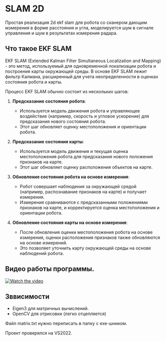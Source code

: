 # SLAM 2D
Простая реализация 2d ekf slam для робота со сканером дающим мзмерения в форме расстояния и угла, моделируется шум в сигнале управления и шум в результатах измерения радара.

## Что такое EKF SLAM

EKF SLAM (Extended Kalman Filter Simultaneous Localization and Mapping) - это метод, используемый для одновременной локализации робота и построения карты окружающей среды. В основе EKF SLAM лежит фильтр Калмана, расширенный для учета неопределенности в оценках состояния робота и карты.

Процесс EKF SLAM обычно состоит из нескольких шагов:

1. **Предсказание состояния робота**:
   - Используется модель движения робота и управляющее воздействие (например, скорость и угловое ускорение) для предсказания нового состояния робота.
   - Этот шаг обновляет оценку местоположения и ориентации робота.

2. **Предсказание состояния карты**:
   - Используется модель движения и текущая оценка местоположения робота для предсказания нового положения признаков на карте.
   - Этот шаг обновляет оценку расположения объектов на карте.

3. **Обновление состояния робота на основе измерения**:
   - Робот совершает наблюдения за окружающей средой (например, распознавание признаков на карте) и получает измерения.
   - Измерения сравниваются с предсказанными положениями признаков на карте, и корректируется оценка местоположения и ориентации робота.

4. **Обновление состояния карты на основе измерения**:
   - После обновления оценки местоположения робота на основе измерения, оценки расположения признаков также обновляются на основе измерений.
   - Это позволяет уточнить карту окружающей среды на основе наблюдений робота.


## Видео работы программы.
[![Watch the video](https://i.ytimg.com/vi_webp/yrt2bietxJs/oar2.webp)](https://www.youtube.com/shorts/yrt2bietxJs)

## Зввисимости

* Eigen3 для матричных вычислений.
* OpenCV для отрисовки (легко отцепляется)

Файл matrix.txt нужно переписать в папку с exe-шником.

Проект проверялся на VS2022.